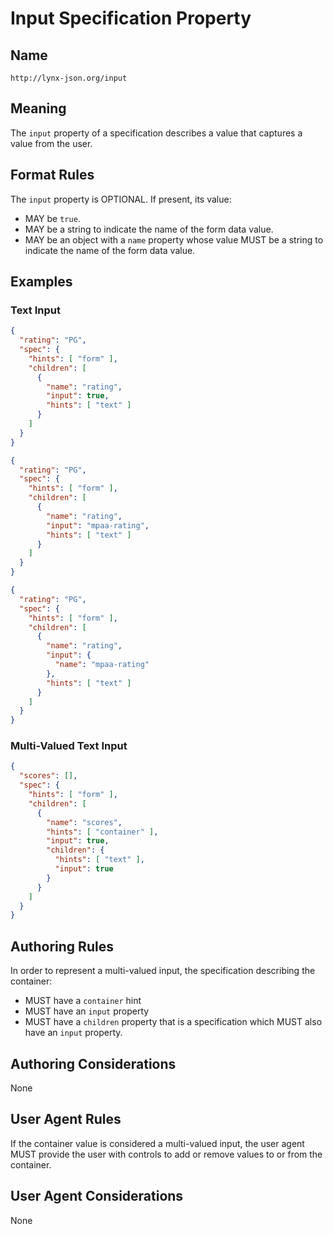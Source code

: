 # Input Specification Property

## Name

`http://lynx-json.org/input`

## Meaning

The `input` property of a specification describes a value that captures a value from the user.

## Format Rules

The `input` property is OPTIONAL. If present, its value:

- MAY be `true`.
- MAY be a string to indicate the name of the form data value.
- MAY be an object with a `name` property whose value MUST be a string to indicate the name of the form data value.

## Examples

### Text Input

```json
{
  "rating": "PG",
  "spec": {
    "hints": [ "form" ],
    "children": [
      {
        "name": "rating",
        "input": true,
        "hints": [ "text" ]
      }
    ]
  }
}
```

```json
{
  "rating": "PG",
  "spec": {
    "hints": [ "form" ],
    "children": [
      {
        "name": "rating",
        "input": "mpaa-rating",
        "hints": [ "text" ]
      }
    ]
  }
}
```

```json
{
  "rating": "PG",
  "spec": {
    "hints": [ "form" ],
    "children": [
      {
        "name": "rating",
        "input": {
          "name": "mpaa-rating"
        },
        "hints": [ "text" ]
      }
    ]
  }
}
```

### Multi-Valued Text Input

```json
{
  "scores": [],
  "spec": {
    "hints": [ "form" ],
    "children": [
      {
        "name": "scores",
        "hints": [ "container" ],
        "input": true,
        "children": {
          "hints": [ "text" ],
          "input": true
        }
      }
    ]
  }
}
```

## Authoring Rules

In order to represent a multi-valued input, the specification describing the container:

* MUST have a `container` hint
* MUST have an `input` property
* MUST have a `children` property that is a specification which MUST also have an `input` property.

## Authoring Considerations

None

## User Agent Rules

If the container value is considered a multi-valued input, the user agent MUST provide the user with controls to add or remove values to or from the container.

## User Agent Considerations

None
